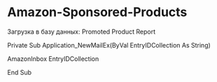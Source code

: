 # Amazon-Sponsored-Products
Загрузка в базу данных: Promoted Product Report


Private Sub Application_NewMailEx(ByVal EntryIDCollection As String)

  AmazonInbox EntryIDCollection
  
End Sub
